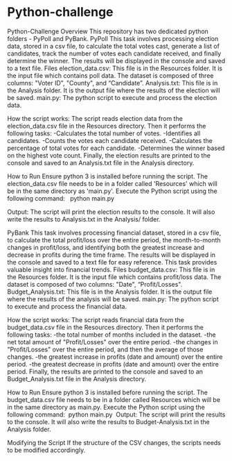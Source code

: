 # Python-challenge
Python-Challenge
Overview
This repository has two dedicated python folders - PyPoll and PyBank.
PyPoll
This task involves processing election data, stored in a csv file, to calculate the total votes cast, generate a list of candidates, track the number of votes each candidate received, and finally determine the winner. The results will be displayed in the console and saved to a         text file.
Files
election_data.csv: This file is in the Resources folder. It is the input file which contains poll data. The dataset is composed of three columns: "Voter ID", "County", and “Candidate”.
Analysis.txt: This file is in the Analysis folder. It is the output file where the results of the election will be saved.
main.py: The python script to execute and process the election data.

How the script works:
The script reads election data from the election_data.csv file in the Resources directory. Then it performs the following tasks:
    -Calculates the total number of votes.
    -Identifies all candidates.
    -Counts the votes each candidate received.
    -Calculates the percentage of total votes for each candidate.
    -Determines the winner based on the highest vote count.
Finally, the election results are printed to the console and saved to an Analysis.txt file in the Analysis directory.

How to Run
Ensure python 3 is installed before running the script. The election_data.csv file needs to be in a folder called 'Resources' which will be in the same directory as 'main.py'. Execute the Python script using the following command:  
python main.py  

Output:
The script will print the election results to the console.
It will also write the results to Analysis.txt in the Analysis/ folder.


PyBank
This task involves processing financial dataset, stored in a csv file, to calculate the total profit/loss over the entire period, the month-to-month changes in profit/loss, and identifying both the greatest increase and decrease in profits during the time frame. The results will      be displayed in the console and saved to a text file for easy reference. This task provides valuable insight into financial trends. 
Files
budget_data.csv: This file is in the Resources folder. It is the input file which contains profit/loss data. The dataset is composed of two columns: "Date", “Profit/Losses".
Budget_Analysis.txt: This file is in the Analysis folder. It is the output file where the results of the analysis will be saved.
main.py: The python script to execute and process the financial data.

How the script works:
    The script reads financial data from the budget_data.csv file in the Resources directory. Then it performs the following tasks:
    -the total number of months included in the dataset.
    -the net total amount of "Profit/Losses" over the entire period.
    -the changes in "Profit/Losses" over the entire period, and then the average of those changes.
    -the greatest increase in profits (date and amount) over the entire period.
    -the greatest decrease in profits (date and amount) over the entire period.
Finally, the results are printed to the console and saved to an Budget_Analysis.txt file in the Analysis directory.

How to Run
Ensure python 3 is installed before running the script. The budget_data.csv file needs to be in a folder called Resources which will be in the same directory as main.py. Execute the Python script using the following command:  python main.py  Output:
The script will print the results to the console.
It will also write the results to Budget-Analysis.txt in the Analysis folder.


Modifying the Script
If the structure of the CSV changes, the scripts needs to be modified accordingly.
